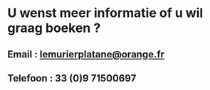 # U wenst meer informatie of u wil graag boeken ?

## Email : lemurierplatane@orange.fr

## Telefoon :  33 (0)9 71500697